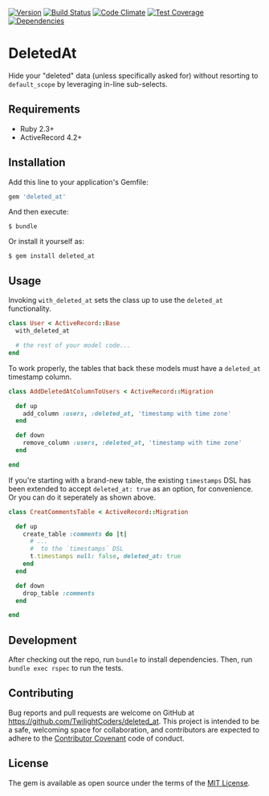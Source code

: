 [![Version      ](https://img.shields.io/gem/v/deleted_at.svg?maxAge=2592000)](https://rubygems.org/gems/deleted_at)
[![Build Status ](https://travis-ci.org/TwilightCoders/deleted_at.svg)](https://travis-ci.org/TwilightCoders/deleted_at)
[![Code Climate ](https://api.codeclimate.com/v1/badges/762cdcd63990efa768b0/maintainability)](https://codeclimate.com/github/TwilightCoders/deleted_at/maintainability)
[![Test Coverage](https://codeclimate.com/github/TwilightCoders/deleted_at/badges/coverage.svg)](https://codeclimate.com/github/TwilightCoders/deleted_at/coverage)
[![Dependencies ](https://gemnasium.com/badges/github.com/TwilightCoders/deleted_at.svg)](https://gemnasium.com/github.com/TwilightCoders/deleted_at)

# DeletedAt

Hide your "deleted" data (unless specifically asked for) without resorting to `default_scope` by leveraging in-line sub-selects.

## Requirements

- Ruby 2.3+
- ActiveRecord 4.2+

## Installation

Add this line to your application's Gemfile:

```ruby
gem 'deleted_at'
```

And then execute:

    $ bundle

Or install it yourself as:

    $ gem install deleted_at

## Usage

Invoking `with_deleted_at` sets the class up to use the `deleted_at` functionality.

```ruby
class User < ActiveRecord::Base
  with_deleted_at

  # the rest of your model code...
end
```

To work properly, the tables that back these models must have a `deleted_at` timestamp column.

```ruby
class AddDeletedAtColumnToUsers < ActiveRecord::Migration

  def up
    add_column :users, :deleted_at, 'timestamp with time zone'
  end

  def down
    remove_column :users, :deleted_at, 'timestamp with time zone'
  end

end
```

If you're starting with a brand-new table, the existing `timestamps` DSL has been extended to accept `deleted_at: true` as an option, for convenience. Or you can do it seperately as shown above.

```ruby
class CreatCommentsTable < ActiveRecord::Migration

  def up
    create_table :comments do |t|
      # ...
      #  to the `timestamps` DSL
      t.timestamps null: false, deleted_at: true
    end
  end

  def down
    drop_table :comments
  end

end
```

## Development

After checking out the repo, run `bundle` to install dependencies. Then, run `bundle exec rspec` to run the tests.

## Contributing

Bug reports and pull requests are welcome on GitHub at https://github.com/TwilightCoders/deleted_at. This project is intended to be a safe, welcoming space for collaboration, and contributors are expected to adhere to the [Contributor Covenant](http://contributor-covenant.org) code of conduct.

## License

The gem is available as open source under the terms of the [MIT License](http://opensource.org/licenses/MIT).
